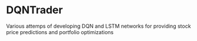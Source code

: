 # DQNTrader
Various attemps of developing DQN and LSTM networks for providing stock price predictions and portfolio optimizations

